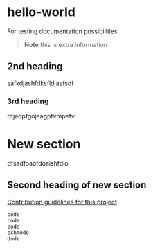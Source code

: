 # hello-world
For testing documentation possibilities
>**Note** this is extra information
## 2nd heading
safkdjashfdksfldjasfsdf
### 3rd heading
dfjaqpfgojeagpfvmpefv
# New section
dfsadfoaöfdoaishfdio
## Second heading of new section
[Contribution guidelines for this project](Introduction.md)
```
code
code
code
schmode
dude
```
